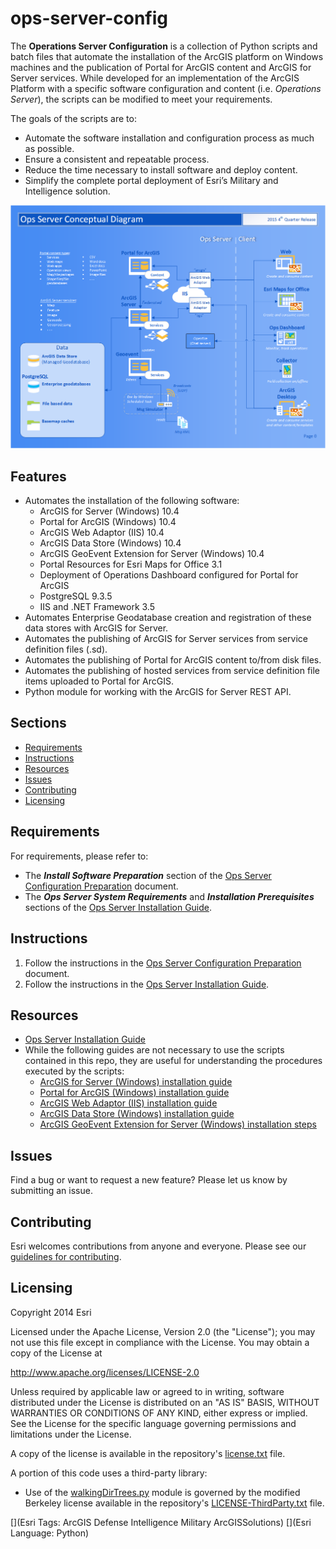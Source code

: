 # ops-server-config

The **Operations Server Configuration** is a collection of Python scripts and batch files that automate the installation of 
the ArcGIS platform on Windows machines and the publication of Portal for ArcGIS content and ArcGIS for Server services. 
While developed for an implementation of the ArcGIS Platform with a specific software configuration and content (i.e. _Operations Server_), 
the scripts can be modified to meet your requirements.

The goals of the scripts are to:

* Automate the software installation and configuration process as much as possible.
* Ensure a consistent and repeatable process.
* Reduce the time necessary to install software and deploy content.
* Simplify the complete portal deployment of Esri’s Military and Intelligence solution.

![Image of Ops Server](ScreenShot.png "ops-server-config")

## Features

* Automates the installation of the following software:
  * ArcGIS for Server (Windows) 10.4
  * Portal for ArcGIS (Windows) 10.4
  * ArcGIS Web Adaptor (IIS) 10.4
  * ArcGIS Data Store (Windows) 10.4
  * ArcGIS GeoEvent Extension for Server (Windows) 10.4
  * Portal Resources for Esri Maps for Office 3.1
  * Deployment of Operations Dashboard configured for Portal for ArcGIS
  * PostgreSQL 9.3.5
  * IIS and .NET Framework 3.5
* Automates Enterprise Geodatabase creation and registration of these data stores with ArcGIS for Server.
* Automates the publishing of ArcGIS for Server services from service definition files (.sd).
* Automates the publishing of Portal for ArcGIS content to/from disk files.
* Automates the publishing of hosted services from service definition file items uploaded to Portal for ArcGIS.
* Python module for working with the ArcGIS for Server REST API.

## Sections

* [Requirements](#requirements)
* [Instructions](#instructions)
* [Resources](#resources)
* [Issues](#issues)
* [Contributing](#contributing)
* [Licensing](#licensing)

## Requirements

For requirements, please refer to:
* The **_Install Software Preparation_** section of the [Ops Server Configuration Preparation](./Docs/Ops%20Server%20Config%20Preparation.pdf) document.
* The **_Ops Server System Requirements_** and **_Installation Prerequisites_** sections of the [Ops Server Installation Guide](./Docs/Ops%20Server%20Installation%20Guide.pdf).

## Instructions

1. Follow the instructions in the [Ops Server Configuration Preparation](./Docs/Ops%20Server%20Config%20Preparation.pdf) document.
2. Follow the instructions in the [Ops Server Installation Guide](./Docs/Ops%20Server%20Installation%20Guide.pdf).

## Resources

* [Ops Server Installation Guide](./Docs/Ops%20Server%20Installation%20Guide.pdf)
* While the following guides are not necessary to use the scripts contained in this repo, they are useful for understanding the procedures executed by the scripts:
  * [ArcGIS for Server (Windows) installation guide](http://server.arcgis.com/en/server/latest/install/windows/welcome-to-the-arcgis-for-server-install-guide.htm)
  * [Portal for ArcGIS (Windows) installation guide](http://server.arcgis.com/en/portal/latest/install/windows/welcome-to-the-portal-for-arcgis-installation-guide.htm)
  * [ArcGIS Web Adaptor (IIS) installation guide](http://server.arcgis.com/en/web-adaptor/latest/install/iis/welcome-to-the-arcgis-web-adaptor-installation-guide.htm)
  * [ArcGIS Data Store (Windows) installation guide](http://server.arcgis.com/en/data-store/latest/install/windows/welcome-to-arcgis-data-store-installation-guide.htm)
  * [ArcGIS GeoEvent Extension for Server (Windows) installation steps](http://server.arcgis.com/en/geoevent-extension/latest/install/windows/installation-steps.htm)

## Issues

Find a bug or want to request a new feature?  Please let us know by submitting an issue.

## Contributing

Esri welcomes contributions from anyone and everyone. Please see our [guidelines for contributing](https://github.com/esri/contributing).

## Licensing
Copyright 2014 Esri

Licensed under the Apache License, Version 2.0 (the "License");
you may not use this file except in compliance with the License.
You may obtain a copy of the License at

   http://www.apache.org/licenses/LICENSE-2.0

Unless required by applicable law or agreed to in writing, software
distributed under the License is distributed on an "AS IS" BASIS,
WITHOUT WARRANTIES OR CONDITIONS OF ANY KIND, either express or implied.
See the License for the specific language governing permissions and
limitations under the License.

A copy of the license is available in the repository's [license.txt](./license.txt) file.

A portion of this code uses a third-party library:

* Use of the [walkingDirTrees.py](./SupportFiles/walkingDirTrees.py) module is governed by the modified Berkeley license available in the repository's [LICENSE-ThirdParty.txt](https://github.com/ArcGIS/ops-server-config/blob/master/LICENSE-ThirdParty.txt) file.

[](Esri Tags: ArcGIS Defense Intelligence Military ArcGISSolutions)
[](Esri Language: Python)
